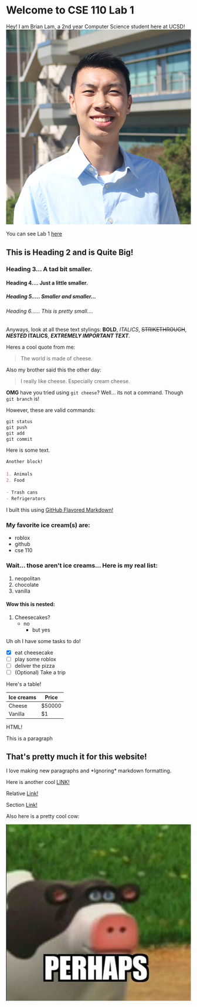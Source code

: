 # Welcome to CSE 110 Lab 1

Hey! I am Brian Lam, a 2nd year Computer Science student here at UCSD! 
![Portrait](assets/BrianLam.jpg)

You can see Lab 1 [here](https://canvas.ucsd.edu/courses/21783/assignments/255474)

## This is Heading 2 and is Quite Big!
### Heading 3... A tad bit smaller.
#### Heading 4.... Just a little smaller.
##### Heading 5..... Smaller and smaller...
###### Heading 6...... This is pretty small....


Anyways, look at all these text stylings: **BOLD**, *ITALICS*, ~~STRIKETHROUGH~~, **_NESTED_ ITALICS**, ***EXTREMELY IMPORTANT TEXT***.

Heres a cool quote from me:
>The world is made of cheese.

Also my brother said this the other day:
> I really like cheese. Especially cream cheese.

**OMG** have you tried using `git cheese`? Well... its not a command. Though `git branch` is!

However, these are valid commands:
```
git status
git push
git add
git commit
```

Here is some text.

```markdown
Another block!

1. Animals
2. Food

- Trash cans
- Refrigerators
```

I built this using [GitHub Flavored Markdown!](https://docs.github.com/en/free-pro-team@latest/github/writing-on-github/basic-writing-and-formatting-syntax)

### My favorite ice cream(s) are:
- roblox
- github
- cse 110


### Wait... those aren't ice creams... Here is my real list:
1. neopolitan
2. chocolate
3. vanilla

#### Wow this is nested:
1. Cheesecakes?
   - no
     - but yes

Uh oh I have some tasks to do!
- [X] eat cheesecake
- [ ] play some roblox
- [ ] deliver the pizza
- [ ] \(Optional) Take a trip

Here's a table!

| Ice creams      | Price |
| ----------- | ----------- |
| Cheese      | $50000       |
| Vanilla   | $1        |

HTML!
<p> This is a paragraph </p>

## That's pretty much it for this website!

I love making new paragraphs and \*Ignoring\* markdown formatting.

Here is another cool [LINK!](https://www.youtube.com/watch?v=dQw4w9WgXcQ)

Relative [Link!](secondPage.md)

Section [Link!](https://github.com/brilam8/cse110_lab1/blob/gh-pages/README.md#this-is-heading-2)

Also here is a pretty cool cow:

![cow](assets/perhaps.jpg)
